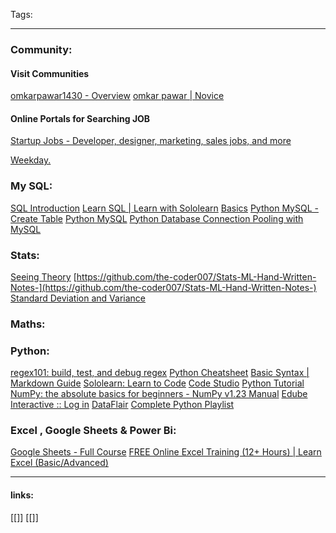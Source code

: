 
Tags: 

-------------------------------------
### Community:
#### Visit Communities
[omkarpawar1430 - Overview](https://github.com/omkarpawar1430)
[omkar pawar | Novice](https://www.kaggle.com/omkarpawar1430)

#### **Online Portals for Searching JOB**

[Startup Jobs - Developer, designer, marketing, sales jobs, and more](https://startup.jobs/)

[Weekday.](https://jobs.weekday.works/)

### My SQL:
[SQL Introduction](https://www.w3schools.com/sql/sql_intro.asp)
[Learn SQL | Learn with Sololearn](https://www.sololearn.com/learning/1060)
[Basics](Basics%20cda4e8b80aeb496ebe0268a77deac666.md)
[Python MySQL - Create Table](https://www.tutorialspoint.com/python_data_access/python_mysql_create_table.htm)
[Python MySQL](https://www.w3schools.com/python/python_mysql_getstarted.asp)
[Python Database Connection Pooling with MySQL](https://pynative.com/python-database-connection-pooling-with-mysql/)
### Stats:
[Seeing Theory](https://seeing-theory.brown.edu/index.html)
[https://github.com/the-coder007/Stats-ML-Hand-Written-Notes-](https://github.com/the-coder007/Stats-ML-Hand-Written-Notes-)
[Standard Deviation and Variance](https://www.mathsisfun.com/data/standard-deviation.html)
### Maths:
### Python:
[regex101: build, test, and debug regex](https://regex101.com/)
[Python Cheatsheet](https://www.pythoncheatsheet.org/cheatsheet/sets)
[Basic Syntax | Markdown Guide](https://www.markdownguide.org/basic-syntax/)
[Sololearn: Learn to Code](https://www.sololearn.com/home)
[Code Studio](https://www.codingninjas.com/codestudio/guided-paths/data-science)
[Python Tutorial](https://www.w3schools.com/python/default.asp)
[NumPy: the absolute basics for beginners - NumPy v1.23 Manual](https://numpy.org/doc/stable/user/absolute_beginners.html)
[Edube Interactive :: Log in](https://edube.org/study)
[DataFlair](https://data-flair.training/courses/python-course/lessons/1-1-introduction-to-python/)
[Complete Python Playlist](https://www.youtube.com/playlist?list=PLZoTAELRMXVNUL99R4bDlVYsncUNvwUBB)
### Excel , Google Sheets & Power Bi:
[Google Sheets - Full Course](https://youtu.be/N2opj8XzYBY)
[FREE Online Excel Training (12+ Hours) | Learn Excel (Basic/Advanced)](https://trumpexcel.com/learn-excel/)





---------------------
#### links:
[[]]
[[]]

